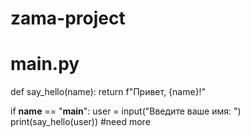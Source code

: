 # zama-project

# main.py

def say_hello(name):
    return f"Привет, {name}!"

if __name__ == "__main__":
    user = input("Введите ваше имя: ")
    print(say_hello(user))
#need more
